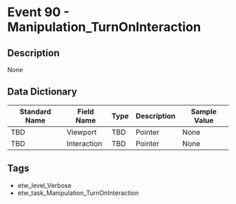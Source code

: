# Event 90 - Manipulation_TurnOnInteraction

## Description
None

## Data Dictionary
|Standard Name|Field Name|Type|Description|Sample Value|
|---|---|---|---|---|
|TBD|Viewport|TBD|Pointer|None|None|
|TBD|Interaction|TBD|Pointer|None|None|

## Tags
* etw_level_Verbose
* etw_task_Manipulation_TurnOnInteraction
